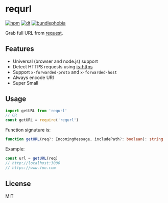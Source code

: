 # requrl

[![npm](https://flat.badgen.net/npm/v/requrl)](https://www.npmjs.com/package/requrl)
[![dt](https://flat.badgen.net/npm/dt/requrl)](https://www.npmjs.com/package/requrl)
[![bundlephobia](https://flat.badgen.net/bundlephobia/minzip/requrl)](https://bundlephobia.com/result?p=requrl)

Grab full URL from [request](https://nodejs.org/api/http.html#http_class_http_incomingmessage).

## Features

- Universal (browser and node.js) support
- Detect HTTPS requests using [is-https](https://github.com/nuxt-contrib/is-https)
- Support `x-forwarded-proto` and `x-forwarded-host`
- Always encode URI
- Super Small

## Usage

```js
import getURL from 'requrl'
// OR
const getURL = require('requrl')
```

Function signuture is:

```ts
function getURL(req?: IncomingMessage, includePath?: boolean): string
```

Example:

```js
const url = getURL(req)
// http://localhost:3000
// https://www.foo.com
```

## License

MIT
